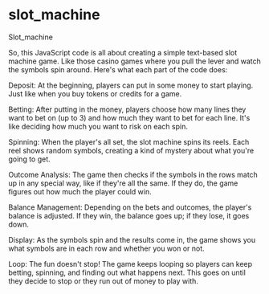 # slot_machine
Slot_machine


So, this JavaScript code is all about creating a simple text-based slot machine game. Like those casino games where you pull the lever and watch the symbols spin around. Here's what each part of the code does:

Deposit: At the beginning, players can put in some money to start playing. Just like when you buy tokens or credits for a game.

Betting: After putting in the money, players choose how many lines they want to bet on (up to 3) and how much they want to bet for each line. It's like deciding how much you want to risk on each spin.

Spinning: When the player's all set, the slot machine spins its reels. Each reel shows random symbols, creating a kind of mystery about what you're going to get.

Outcome Analysis: The game then checks if the symbols in the rows match up in any special way, like if they're all the same. If they do, the game figures out how much the player could win.

Balance Management: Depending on the bets and outcomes, the player's balance is adjusted. If they win, the balance goes up; if they lose, it goes down.

Display: As the symbols spin and the results come in, the game shows you what symbols are in each row and whether you won or not.

Loop: The fun doesn't stop! The game keeps looping so players can keep betting, spinning, and finding out what happens next. This goes on until they decide to stop or they run out of money to play with.
